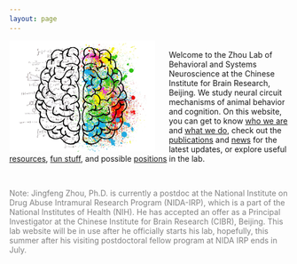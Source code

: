```yaml
---
layout: page
---
```


<img align="left" height="200" style="margin-right:25px" src="/assets/brain-rainbow.jpg" />

<br>Welcome to the Zhou Lab of Behavioral and Systems Neuroscience at the Chinese Institute for Brain Research, Beijing. We study neural circuit mechanisms of animal behavior and cognition. On this website, you can get to know [who we are](People.md) and [what we do](Research.md), check out the [publications](Publications.md) and [news](News.md) for the latest updates, or explore useful [resources](Resources.md), [fun stuff](Fun.md), and possible [positions](Join.md) in the lab.

<br clear="left" />


<p style="color:gray">
Note: Jingfeng Zhou, Ph.D. is currently a postdoc at the National Institute on Drug Abuse Intramural Research Program (NIDA-IRP), which is a part of the National Institutes of Health (NIH). He has accepted an offer as a Principal Investigator at the Chinese Institute for Brain Research (CIBR), Beijing. This lab website will be in use after he officially starts his lab, hopefully, this summer after his visiting postdoctoral fellow program at NIDA IRP ends in July.
</p>
